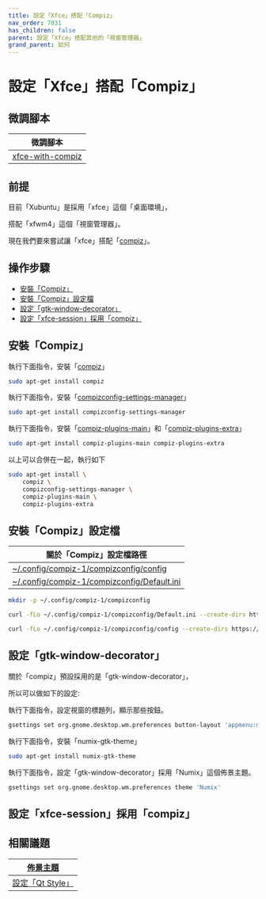 ```yaml
---
title: 設定「Xfce」搭配「Compiz」
nav_order: 7031
has_children: false
parent: 設定「Xfce」搭配其他的「視窗管理器」
grand_parent: 如何
---
```



# 設定「Xfce」搭配「Compiz」


## 微調腳本

| 微調腳本 |
| --- |
| [xfce-with-compiz](https://github.com/samwhelp/xubuntu-adjustment/tree/main/prototype/main/alternative-config/xfce-with-compiz/Main) |


## 前提

目前「Xubuntu」是採用「xfce」這個「桌面環境」，

搭配「xfwm4」這個「視窗管理器」。

現在我們要來嘗試讓「xfce」搭配「[compiz](https://samwhelp.github.io/note-about-xubuntu/read/master/window-manager/compiz.html)」。


## 操作步驟

* [安裝「Compiz」](#安裝compiz)
* [安裝「Compiz」設定檔](#安裝compiz設定檔)
* [設定「gtk-window-decorator」](#設定gtk-window-decorator)
* [設定「xfce-session」採用「compiz」](#設定xfce-session採用compiz)


## 安裝「Compiz」

執行下面指令，安裝「[compiz](https://packages.ubuntu.com/noble/compiz)」

``` sh
sudo apt-get install compiz
```

執行下面指令，安裝「[compizconfig-settings-manager](https://packages.ubuntu.com/noble/compizconfig-settings-manager)」

``` sh
sudo apt-get install compizconfig-settings-manager
```

執行下面指令，安裝「[compiz-plugins-main](https://packages.ubuntu.com/noble/compiz-plugins-main)」和「[compiz-plugins-extra](https://packages.ubuntu.com/noble/compiz-plugins-extra)」

``` sh
sudo apt-get install compiz-plugins-main compiz-plugins-extra
```

以上可以合併在一起，執行如下


``` sh
sudo apt-get install \
	compiz \
	compizconfig-settings-manager \
	compiz-plugins-main \
	compiz-plugins-extra

```


## 安裝「Compiz」設定檔

| 關於「Compiz」設定檔路徑 |
| --- |
| [~/.config/compiz-1/compizconfig/config](https://github.com/samwhelp/xubuntu-adjustment/blob/main/prototype/main/alternative-config/xfce-with-compiz/Main/asset/overlay/etc/skel/.config/compiz-1/compizconfig/config) |
| [~/.config/compiz-1/compizconfig/Default.ini](https://github.com/samwhelp/xubuntu-adjustment/blob/main/prototype/main/alternative-config/xfce-with-compiz/Main/asset/overlay/etc/skel/.config/compiz-1/compizconfig/Default.ini) |


``` sh
mkdir -p ~/.config/compiz-1/compizconfig

curl -fLo ~/.config/compiz-1/compizconfig/Default.ini --create-dirs https://raw.githubusercontent.com/samwhelp/xubuntu-adjustment/main/prototype/main/alternative-config/xfce-with-compiz/Main/asset/overlay/etc/skel/.config/compiz-1/compizconfig/Default.ini

curl -fLo ~/.config/compiz-1/compizconfig/config --create-dirs https://raw.githubusercontent.com/samwhelp/xubuntu-adjustment/main/prototype/main/alternative-config/xfce-with-compiz/Main/asset/overlay/etc/skel/.config/compiz-1/compizconfig/config

```


## 設定「gtk-window-decorator」

關於「compiz」預設採用的是「gtk-window-decorator」，

所以可以做如下的設定:

執行下面指令，設定視窗的標題列，顯示那些按鈕。

``` sh
gsettings set org.gnome.desktop.wm.preferences button-layout 'appmenu:minimize,maximize,close'
```

執行下面指令，安裝「numix-gtk-theme」

``` sh
sudo apt-get install numix-gtk-theme
```

執行下面指令，設定「gtk-window-decorator」採用「Numix」這個佈景主題。

``` sh
gsettings set org.gnome.desktop.wm.preferences theme 'Numix'
```


## 設定「xfce-session」採用「compiz」



## 相關議題

| [佈景主題](https://samwhelp.github.io/note-about-xubuntu/read/subject/theme.html) |
| --- |
| [設定「Qt Style」](https://samwhelp.github.io/note-about-xubuntu/read/subject/theme/config/qt-style.html) |
